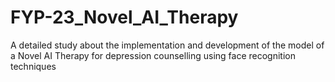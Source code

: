 # FYP-23_Novel_AI_Therapy
A detailed study about the implementation and development of the model of a Novel AI Therapy for depression counselling using face recognition techniques
